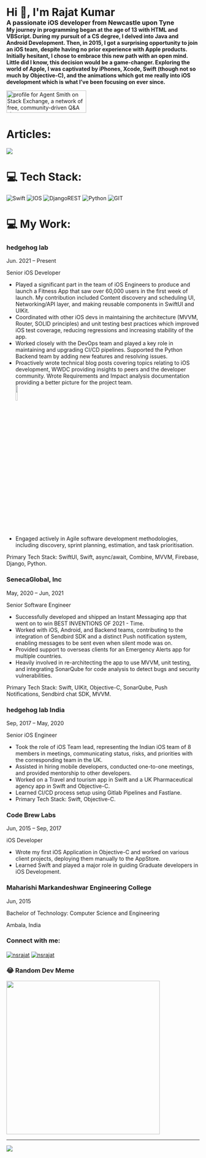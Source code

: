 <div style="text-align: left; user-select: none; cursor: default;">
<h1 style="margin: 0;"">Hi 👋, I'm Rajat Kumar</h1>
<h3 style="margin: 0;">A passionate iOS developer from Newcastle upon Tyne</h3>
<h4 style="margin: 0;">My journey in programming began at the age of 13 with HTML and VBScript. During my pursuit of a CS degree, I delved into Java and Android Development. Then, in 2015, I got a surprising opportunity to join an iOS team, despite having no prior experience with Apple products. Initially hesitant, I chose to embrace this new path with an open mind. Little did I know, this decision would be a game-changer. Exploring the world of Apple, I was captivated by iPhones, Xcode, Swift (though not so much by Objective-C), and the animations which got me really into iOS development which is what I’ve been focusing on ever since.</h4>
</div>

<a href="https://stackexchange.com/users/8848229"><img src="https://stackexchange.com/users/flair/8848229.png" width="208" height="58" alt="profile for Agent Smith on Stack Exchange, a network of free, community-driven Q&amp;A sites" title="profile for Agent Smith on Stack Exchange, a network of free, community-driven Q&amp;A sites"></a>

# Articles:
<a target="_blank" href="https://medium.com/@nsrajat"><img src="https://github-read-medium-git-main.pahlevikun.vercel.app/latest?username=@nsrajat&limit=2"/></a>



# 💻 Tech Stack:
![Swift](https://img.shields.io/badge/swift-F54A2A?style=for-the-badge&logo=swift&logoColor=white) ![IOS](https://img.shields.io/badge/IOS-%2320232a.svg?style=for-the-badge&logo=apple&logoColor=white) ![DjangoREST](https://img.shields.io/badge/DJANGO-REST-ff1709?style=for-the-badge&logo=django&logoColor=white&color=ff1709&labelColor=gray) ![Python](https://img.shields.io/badge/python-3670A0?style=for-the-badge&logo=python&logoColor=ffdd54) ![GIT](https://img.shields.io/badge/Git-fc6d26?style=for-the-badge&logo=git&logoColor=white)

# 💻 My Work:
<div class="job-description">
    <h3>hedgehog lab</h3>
    <p><span class="duration">Jun. 2021 – Present</span></p>
    <p><span class="position">Senior iOS Developer</span></p>
    <ul>
        <li>Played a significant part in the team of iOS Engineers to produce and launch a Fitness App that saw over 60,000 users in the first week of launch. My contribution included Content discovery and scheduling UI, Networking/API layer, and making reusable components in SwiftUI and UIKit.</li>
        <li>Coordinated with other iOS devs in maintaining the architecture (MVVM, Router, SOLID principles) and unit testing best practices which improved iOS test coverage, reducing regressions and increasing stability of the app.</li>
        <li>Worked closely with the DevOps team and played a key role in maintaining and upgrading CI/CD pipelines. Supported the Python Backend team by adding new features and resolving issues.</li>
        <li>Proactively wrote technical blog posts covering topics relating to iOS development, WWDC providing insights to peers and the developer community. Wrote Requirements and Impact analysis documentation providing a better picture for the project team.</li>
        <a href="https://hedgehoglab.com/how-to-get-started-with-uicollectionviewcompositional-layout/" target="_blank" >
          <img src="https://github.com/rajatkj/rajatkj/assets/14157753/b3ac99d6-0522-46eb-bf9d-b80ac447c787" style="width: 10%; height: 10%;"> </a>
        <li>Engaged actively in Agile software development methodologies, including discovery, sprint planning, estimation, and task prioritisation.</li>
    </ul>
Primary Tech Stack: SwiftUI, Swift, async/await, Combine, MVVM, Firebase, Django, Python.
</div>


<div class="job-description">
    <h3>SenecaGlobal, Inc</h3>
    <p><span class="duration">May, 2020 – Jun, 2021</span></p>
    <p><span class="position">Senior Software Engineer</span></p>
    <ul>
        <li>Successfully developed and shipped an Instant Messaging app that went on to win BEST INVENTIONS OF 2021 - Time.</li>
        <li>Worked with iOS, Android, and Backend teams, contributing to the integration of Sendbird SDK and a distinct Push notification system, enabling messages to be sent even when silent mode was on.</li>
        <li>Provided support to overseas clients for an Emergency Alerts app for multiple countries.</li>
        <li>Heavily involved in re-architecting the app to use MVVM, unit testing, and integrating SonarQube for code analysis to detect bugs and security vulnerabilities.</li>
    </ul>
  Primary Tech Stack: Swift, UIKit, Objective-C, SonarQube, Push Notifications, Sendbird chat SDK, MVVM.
</div>

<!-- hedgehog lab India -->
<div class="job-description">
    <h3>hedgehog lab India</h3>
    <p><span class="duration">Sep, 2017 – May, 2020</span></p>
    <p><span class="position">Senior iOS Engineer</span></p>
    <ul>
        <li>Took the role of iOS Team lead, representing the Indian iOS team of 8 members in meetings, communicating status, risks, and priorities with the corresponding team in the UK.</li>
        <li>Assisted in hiring mobile developers, conducted one-to-one meetings, and provided mentorship to other developers.</li>
        <li>Worked on a Travel and tourism app in Swift and a UK Pharmaceutical agency app in Swift and Objective-C.</li>
        <li>Learned CI/CD process setup using Gitlab Pipelines and Fastlane.</li>
        <li>Primary Tech Stack: Swift, Objective-C.</li>
    </ul>
</div>

<!-- Code Brew Labs -->
<div class="job-description">
    <h3>Code Brew Labs</h3>
    <p><span class="duration">Jun, 2015 – Sep, 2017</span></p>
    <p><span class="position">iOS Developer</span></p>
    <ul>
        <li>Wrote my first iOS Application in Objective-C and worked on various client projects, deploying them manually to the AppStore.</li>
        <li>Learned Swift and played a major role in guiding Graduate developers in iOS Development.</li>
    </ul>
</div>

<!-- Education -->
<div class="education">
    <h3>Maharishi Markandeshwar Engineering College</h3>
    <p><span class="duration">Jun, 2015</span></p>
    <p><span class="degree">Bachelor of Technology: Computer Science and Engineering</span></p>
    <p><span class="location">Ambala, India</span></p>
</div>

<h3 align="left">Connect with me:</h3>
<p align="left">
<a href="www.linkedin.com/in/i-rajat-kumar" target="blank"><img align="center" src="https://img.shields.io/badge/LinkedIn-0077B5?style=for-the-badge&logo=linkedin&logoColor=white" alt="nsrajat" /></a>
<a href="https://instagram.com/nsrajat" target="blank"><img align="center" src="https://img.shields.io/badge/Instagram-E4405F?style=for-the-badge&logo=instagram&logoColor=white" alt="nsrajat" /></a>
</p>


### 😂 Random Dev Meme
<img src='https://randommeme-five.vercel.app/' style="height: 400px;"/>

---
[![](https://visitcount.itsvg.in/api?id=rajatkj&icon=2&color=3)](https://visitcount.itsvg.in)
